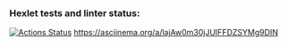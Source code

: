 ### Hexlet tests and linter status:
[![Actions Status](https://github.com/prozet-x/frontend-project-lvl2/workflows/hexlet-check/badge.svg)](https://github.com/prozet-x/frontend-project-lvl2/actions)
https://asciinema.org/a/lajAw0m30jJUIFFDZSYMg9DIN